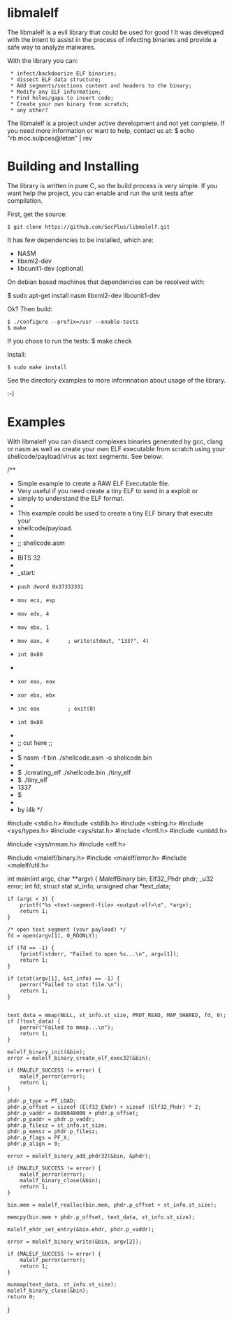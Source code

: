 libmalelf
=========

The libmalelf is a evil library that could be used for good !
It was developed with the intent to assist in the process of infecting binaries 
and provide a safe way to analyze malwares.

With the library you can:

     * infect/backdoorize ELF binaries;
     * dissect ELF data structure;
     * Add segments/sections content and headers to the binary;
     * Modify any ELF information;
     * Find holes/gaps to insert code;
     * Create your own binary from scratch;
     * any other? 

The libmalelf is a project under active development and not yet complete. If
you need more information or want to help, contact us at: 
    $ echo "rb.moc.sulpces@letan" | rev


Building and Installing
=======================

The library is written in pure C, so the build process is very simple.
If you want help the project, you can enable and run the unit tests after 
compilation.

First, get the source:

    $ git clone https://github.com/SecPlus/libmalelf.git

It has few dependencies to be installed, which are:

* NASM
* libxml2-dev
* libcunit1-dev (optional)

On debian based machines that dependencies can be resolved with:

   $ sudo apt-get install nasm libxml2-dev libcunit1-dev

Ok? Then build:

    $ ./configure --prefix=/usr --enable-tests
    $ make

If you chose to run the tests:
    $ make check

Install:

    $ sudo make install

See the directory examples to more informnation about usage of the library.

:-)

Examples
==========

With libmalelf you can dissect complexes binaries generated by gcc, clang or
nasm as well as create your own ELF executable from scratch using your 
shellcode/payload/virus as text segments. See below:

/**
 * Simple example to create a RAW ELF Executable file.
 * Very useful if you need create a tiny ELF to send in a exploit or
 * simply to understand the ELF format.
 * 
 * This example could be used to create a tiny ELF binary that execute your
 * shellcode/payload.
 *
 * ;; shellcode.asm
 * 
 * BITS 32
 *
 * _start:
 *     push dword 0x37333331
 *     mov ecx, esp
 *     mov edx, 4
 *     mov ebx, 1
 *     mov eax, 4      ; write(stdout, "1337", 4)
 *     int 0x80
 * 
 *     xor eax, eax
 *     xor ebx, ebx
 *     inc eax         ; exit(0)
 *     int 0x80
 *
 * ;; cut here ;;
 *
 * $ nasm -f bin ./shellcode.asm -o shellcode.bin
 * 
 * $ ./creating_elf ./shellcode.bin ./tiny_elf
 * $ ./tiny_elf
 * 1337
 * $
 *
 * by i4k
 */

#include <stdio.h>
#include <stdlib.h>
#include <string.h>
#include <sys/types.h>
#include <sys/stat.h>
#include <fcntl.h>
#include <unistd.h>

#include <sys/mman.h>
#include <elf.h>

#include <malelf/binary.h>
#include <malelf/error.h>
#include <malelf/util.h>

int main(int argc, char **argv) 
{
	MalelfBinary bin;
	Elf32_Phdr phdr;
	_u32 error;
	int fd;
	struct stat st_info;
	unsigned char *text_data;

	if (argc < 3) {
		printf("%s <text-segment-file> <output-elf>\n", *argv);
		return 1;
	}

	/* open text segment (your payload) */
	fd = open(argv[1], O_RDONLY);

	if (fd == -1) {
		fprintf(stderr, "Failed to open %s...\n", argv[1]);
		return 1;
	}

	if (stat(argv[1], &st_info) == -1) {
		perror("Failed to stat file.\n");
		return 1;
	}


	text_data = mmap(NULL, st_info.st_size, PROT_READ, MAP_SHARED, fd, 0);
	if (!text_data) {
		perror("Failed to mmap...\n");
		return 1;
	}

	malelf_binary_init(&bin);
	error = malelf_binary_create_elf_exec32(&bin);
	
	if (MALELF_SUCCESS != error) {
		malelf_perror(error);
		return 1;
	}

	phdr.p_type = PT_LOAD;
	phdr.p_offset = sizeof (Elf32_Ehdr) + sizeof (Elf32_Phdr) * 2;
	phdr.p_vaddr = 0x08048000 + phdr.p_offset;
	phdr.p_paddr = phdr.p_vaddr;
	phdr.p_filesz = st_info.st_size;
	phdr.p_memsz = phdr.p_filesz;
	phdr.p_flags = PF_X;
	phdr.p_align = 0;

	error = malelf_binary_add_phdr32(&bin, &phdr);

	if (MALELF_SUCCESS != error) {
		malelf_perror(error);
		malelf_binary_close(&bin);
		return 1;
	}

	bin.mem = malelf_realloc(bin.mem, phdr.p_offset + st_info.st_size);

	memcpy(bin.mem + phdr.p_offset, text_data, st_info.st_size);

	malelf_ehdr_set_entry(&bin.ehdr, phdr.p_vaddr);

	error = malelf_binary_write(&bin, argv[2]);

	if (MALELF_SUCCESS != error) {
		malelf_perror(error);
		return 1;
	}

	munmap(text_data, st_info.st_size);
	malelf_binary_close(&bin);
	return 0;
}

